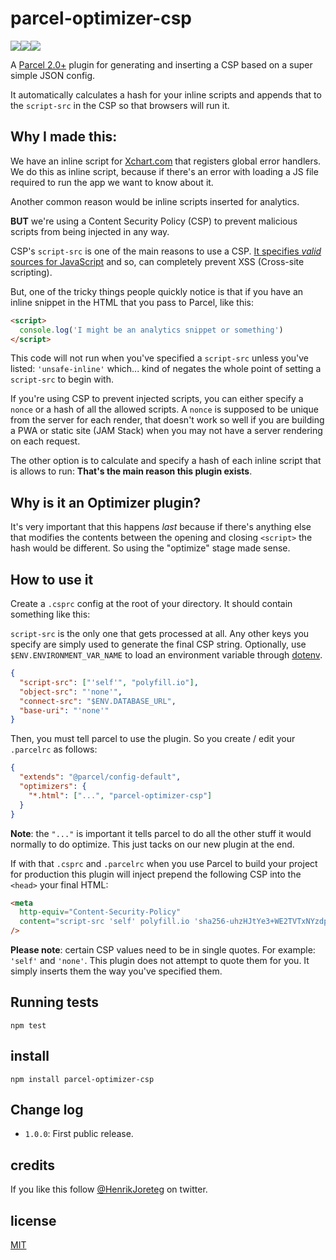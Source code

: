 # parcel-optimizer-csp

![](https://img.shields.io/npm/dm/parcel-optimizer-csp.svg)![](https://img.shields.io/npm/v/parcel-optimizer-csp.svg)![](https://img.shields.io/npm/l/parcel-optimizer-csp.svg)

A [Parcel 2.0+](https://parceljs.org/) plugin for generating and inserting a CSP based on a super simple JSON config.

It automatically calculates a hash for your inline scripts and appends that to the `script-src` in the CSP so that browsers will run it.

## Why I made this:

We have an inline script for [Xchart.com](https://xchart.com/) that registers global error handlers. We do this as inline script, because if there's an error with loading a JS file required to run the app we want to know about it.

Another common reason would be inline scripts inserted for analytics.

**BUT** we're using a Content Security Policy (CSP) to prevent malicious scripts from being injected in any way.

CSP's `script-src` is one of the main reasons to use a CSP. [It specifies _valid_ sources for JavaScript](https://developer.mozilla.org/en-US/docs/Web/HTTP/Headers/Content-Security-Policy/script-src) and so, can completely prevent XSS (Cross-site scripting).

But, one of the tricky things people quickly notice is that if you have an inline snippet in the HTML that you pass to Parcel, like this:

```html
<script>
  console.log('I might be an analytics snippet or something')
</script>
```

This code will not run when you've specified a `script-src` unless you've listed: `'unsafe-inline'` which... kind of negates the whole point of setting a `script-src` to begin with.

If you're using CSP to prevent injected scripts, you can either specify a `nonce` or a hash of all the allowed scripts. A `nonce` is supposed to be unique from the server for each render, that doesn't work so well if you are building a PWA or static site (JAM Stack) when you may not have a server rendering on each request.

The other option is to calculate and specify a hash of each inline script that is allows to run: **That's the main reason this plugin exists**.

## Why is it an Optimizer plugin?

It's very important that this happens _last_ because if there's anything else that modifies the contents between the opening and closing `<script>` the hash would be different. So using the "optimize" stage made sense.

## How to use it

Create a `.csprc` config at the root of your directory. It should contain something like this:

`script-src` is the only one that gets processed at all. Any other keys you specify are simply used to generate the final CSP string. Optionally, use `$ENV.ENVIRONMENT_VAR_NAME` to load an environment variable through [dotenv](https://www.npmjs.com/package/dotenv).

```json
{
  "script-src": ["'self'", "polyfill.io"],
  "object-src": "'none'",
  "connect-src": "$ENV.DATABASE_URL",
  "base-uri": "'none'"
}
```

Then, you must tell parcel to use the plugin. So you create / edit your `.parcelrc` as follows:

```json
{
  "extends": "@parcel/config-default",
  "optimizers": {
    "*.html": ["...", "parcel-optimizer-csp"]
  }
}
```

**Note**: the `"..."` is important it tells parcel to do all the other stuff it would normally to do optimize. This just tacks on our new plugin at the end.

If with that `.csprc` and `.parcelrc` when you use Parcel to build your project for production this plugin will inject prepend the following CSP into the `<head>` your final HTML:

```html
<meta
  http-equiv="Content-Security-Policy"
  content="script-src 'self' polyfill.io 'sha256-uhzHJtYe3+WE2TVTxNYzdpz1n2axTAdgGXDltcHRQvc='; object-src 'none'; base-uri 'none';"
/>
```

**Please note**: certain CSP values need to be in single quotes. For example: `'self'` and `'none'`. This plugin does not attempt to quote them for you. It simply inserts them the way you've specified them.

## Running tests

```
npm test
```

## install

```
npm install parcel-optimizer-csp
```

## Change log

- `1.0.0`: First public release.

## credits

If you like this follow [@HenrikJoreteg](http://twitter.com/henrikjoreteg) on twitter.

## license

[MIT](http://mit.joreteg.com/)
